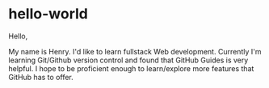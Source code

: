 # hello-world

Hello,

My name is Henry. I'd like to learn fullstack Web development.
Currently I'm learning Git/Github version control and found that 
GitHub Guides is very helpful. I hope to be proficient enough to
learn/explore more features that GitHub has to offer.
